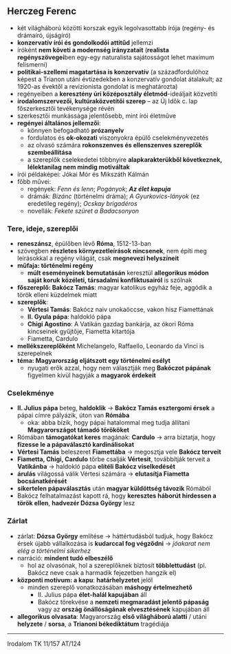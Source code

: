 ## Herczeg Ferenc
- két világháború közötti korszak egyik legolvasottabb írója (regény- és drámaíró, újságíró)
- **konzervatív írói és gondolkodói attitűd** jellemzi
- íróként **nem követi a modernség irányzatait** (**realista regényszövegei**ben egy-egy naturalista sajátosságot lehet maximum felismerni)
- **politikai-szellemi magatartása is konzervatív** (a századfordulóhoz képest a Trianon utáni évtizedekben a konzervatív gondolat átalakult; az 1920-as évektől a revizionista gondolat is meghatározta)
- regényeiben a **keresztény úri középosztály életmód**-ideáljait közvetíti
- **irodalomszervezői, kultúraközvetítői szerep** – az Új Idők c. lap főszerkesztői tevékenysége révén
- szerkesztői munkássága jelentősebb, mint írói életműve
- **regényei általános jellemzői**: 
	- könnyen befogadható **prózanyelv**
	- fordulatos és **ok-okozati** viszonyokra épülő cselekményvezetés
	- az olvasó számára **rokonszenves és ellenszenves szereplők szembeállítása**
	- a szereplők cselekedetei többnyire **alapkarakterükből következnek, lélektanilag nem mindig motiváltak**
- írói példaképei: Jókai Mór és Mikszáth Kálmán
- főbb művei:
	- regények: *Fenn és lenn*; *Pogányok*; ***Az élet kapuja***
	- drámák: *Bizánc* (történelmi dráma); *A Gyurkovics-lányok* (ez eredetileg regény); *Ocskay brigadéros*
	- novellák: *Fekete szüret a Badacsonyon*
### Tere, ideje, szereplői
- **reneszánsz**, épülőben lévő **Róma**, 1512-13-ban
- szövegben **részletes környezetleírások nincsenek**, nem építi meg leírásokkal a regény világát, csak **megnevezi helyszíneit**
- **műfaja: történelmi regény**
	- **múlt eseményeinek bemutatásán** keresztül **allegorikus módon saját koruk** **közéleti, társadalmi konfliktusairól** is szólnak
- **főszereplő: Bakócz Tamás**: magyar katolikus egyház feje, aggódik a török elleni küzdelmek miatt
- **szereplők**:
	- **Vértesi Tamás**: Bakócz naiv unokaöccse, vakon hisz Fiamettának
	- **II. Gyula pápa**: haldokló pápa
	- **Chigi Agostino**: A Vatikán gazdag bankárja, az ókori Róma kincseinek gyűjtője, Fiametta kitartója
	- Fiametta, Cardulo
- **mellékszereplőként** Michelangelo, Raffaello, Leonardo da Vinci is szerepelnek
- **téma: Magyarország eljátszott egy történelmi esélyt**
	- nyugati erők azzal, hogy nem választják meg **Bakóczot pápának** figyelmen kívül hagyják a **magyarok érdekeit**
### Cselekménye
- **II. Julius pápa** beteg, **haldoklik** -> **Bakócz Tamás esztergomi érsek** a pápai címre pályázik, úton van **Rómába**
	- oka: abba bízik, hogy pápai hatalommal meg tudja állítani **Magyarországot támadó törököket**
- Rómában **támogatókat keres** magának: **Cardulo** -> arra biztatja, hogy **fizesse le a pápaválasztó kardinálisokat**
- **Vértesi Tamás** beleszeret **Fiamettába** -> megosztja vele **Bakócz terveit**
- **Fiametta, Chigi, Cardulo** tőrbe csalják **Vértesit**, továbbítják terveit a **Vatikánba** -> haldokló pápa **elítéli Bakócz viselkedését**
- **árulás** világossá válik Vértesi számára -> **elutasítja Fiametta bocsánatkérését**
- **sikertelen pápaválasztás** után **magyar küldöttség távozik** Rómából
- Bakócz felhatalmazást kapott rá, hogy **keresztes háborút hirdessen a török ellen**, **hadvezér Dózsa György** lesz
### Zárlat
- zárlat: **Dózsa György** említése -> háttértudásból tudjuk, hogy Bakócz érsek újabb vállalkozása is **kudarccal fog végződni** -> *jóakarat nem elég a történelmi sikerhez*
- narráció: **mindent tudó elbeszélő**
	- hol az olvasónak, hol a szereplőknek biztosít **többlettudást** (pl. Bakócz neve csak a harmadik fejezetben hangzik el)
- **központi motívum: a kapu**: **határhelyzetet** jelöl
	- minden szereplő vonatkozásában **máshogy értelmezhető**
		- II. Julius pápa **élet-halál kapujában** áll
		- Bakócz törekvése a **nemzeti megmaradást jelentő pápaság** vagy az **ország önállóságának elvesztésének** kapujában áll
- **allegorikus olvasata**: Magyarország **első világháború alatti** / utáni **helyzete** / **sorsa**, a **Trianoni békediktátum** tragédiája
---
Irodalom TK 11/157
AT/124
